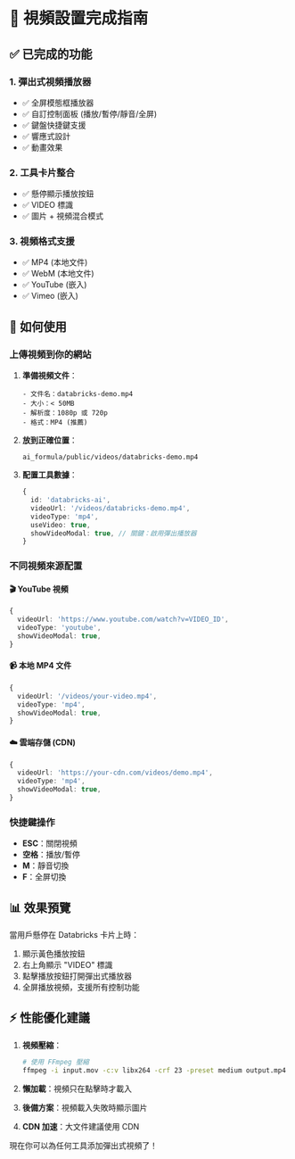 # 🎥 視頻設置完成指南

## ✅ **已完成的功能**

### **1. 彈出式視頻播放器**
- ✅ 全屏模態框播放器
- ✅ 自訂控制面板 (播放/暫停/靜音/全屏)
- ✅ 鍵盤快捷鍵支援
- ✅ 響應式設計
- ✅ 動畫效果

### **2. 工具卡片整合**
- ✅ 懸停顯示播放按鈕
- ✅ VIDEO 標識
- ✅ 圖片 + 視頻混合模式

### **3. 視頻格式支援**
- ✅ MP4 (本地文件)
- ✅ WebM (本地文件)
- ✅ YouTube (嵌入)
- ✅ Vimeo (嵌入)

## 🚀 **如何使用**

### **上傳視頻到你的網站**

1. **準備視頻文件**：
   ```
   - 文件名：databricks-demo.mp4
   - 大小：< 50MB
   - 解析度：1080p 或 720p
   - 格式：MP4 (推薦)
   ```

2. **放到正確位置**：
   ```
   ai_formula/public/videos/databricks-demo.mp4
   ```

3. **配置工具數據**：
   ```typescript
   {
     id: 'databricks-ai',
     videoUrl: '/videos/databricks-demo.mp4',
     videoType: 'mp4',
     useVideo: true,
     showVideoModal: true, // 關鍵：啟用彈出播放器
   }
   ```

### **不同視頻來源配置**

#### **🎬 YouTube 視頻**
```typescript
{
  videoUrl: 'https://www.youtube.com/watch?v=VIDEO_ID',
  videoType: 'youtube',
  showVideoModal: true,
}
```

#### **📹 本地 MP4 文件**
```typescript
{
  videoUrl: '/videos/your-video.mp4',
  videoType: 'mp4',
  showVideoModal: true,
}
```

#### **☁️ 雲端存儲 (CDN)**
```typescript
{
  videoUrl: 'https://your-cdn.com/videos/demo.mp4',
  videoType: 'mp4',
  showVideoModal: true,
}
```

### **快捷鍵操作**
- **ESC**：關閉視頻
- **空格**：播放/暫停
- **M**：靜音切換
- **F**：全屏切換

## 📊 **效果預覽**

當用戶懸停在 Databricks 卡片上時：
1. 顯示黃色播放按鈕
2. 右上角顯示 "VIDEO" 標識
3. 點擊播放按鈕打開彈出式播放器
4. 全屏播放視頻，支援所有控制功能

## ⚡ **性能優化建議**

1. **視頻壓縮**：
   ```bash
   # 使用 FFmpeg 壓縮
   ffmpeg -i input.mov -c:v libx264 -crf 23 -preset medium output.mp4
   ```

2. **懶加載**：視頻只在點擊時才載入

3. **後備方案**：視頻載入失敗時顯示圖片

4. **CDN 加速**：大文件建議使用 CDN

現在你可以為任何工具添加彈出式視頻了！ 